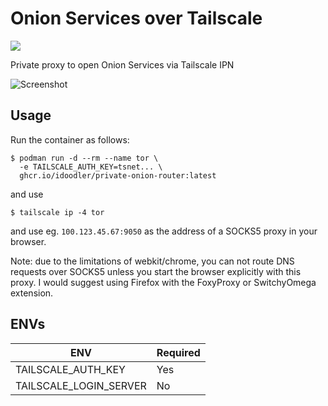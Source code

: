 Onion Services over Tailscale
=============================

![](./assets/StandWithUkraine.svg)

Private proxy to open Onion Services via Tailscale IPN

![Screenshot](assets/screenshot.png)


## Usage 

Run the container as follows:
```
$ podman run -d --rm --name tor \
  -e TAILSCALE_AUTH_KEY=tsnet... \
  ghcr.io/idoodler/private-onion-router:latest
```

and use 

```
$ tailscale ip -4 tor
```

and use eg. `100.123.45.67:9050` as the address of a SOCKS5 proxy in your browser.

Note: due to the limitations of webkit/chrome, you can not route DNS requests over
SOCKS5 unless you start the browser explicitly with this proxy. I would suggest
using Firefox with the FoxyProxy or SwitchyOmega extension.

## ENVs

| ENV                    | Required |
|------------------------|----------|
| TAILSCALE_AUTH_KEY     | Yes      |
| TAILSCALE_LOGIN_SERVER | No       |
